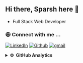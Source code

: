 <p align="left">
<h2>Hi there, Sparsh here 👋</h2>
  <ul>
    <li>Full Stack Web Developer</li>
  </ul>
</p>
<p align="right">
  <h3>😃 Connect with me ... </h3>
  <a href="https://www.linkedin.com/in/sparsh-mahajan-7b979b202/"><img alt="LinkedIn" src="https://img.shields.io/badge/LinkedIn-0077B5?style=for-the-badge&logo=linkedin&logoColor=white"></a>
  <a href="https://github.com/sparshmahajan"><img alt="Github" src="https://img.shields.io/badge/GitHub-100000?style=for-the-badge&logo=github&logoColor=white"></a>
  <a href="mailto:sparshmahajan3@gmail.com"><img alt="gmail" src="https://img.shields.io/badge/Gmail-D14836?style=for-the-badge&logo=gmail&logoColor=white"></a>
</p>

<details>
  <summary><b> ⚙️ &nbsp;GitHub Analytics</summary>
  <p align="center">
  <img height="180em" src="https://github-readme-stats-eight-theta.vercel.app/api?username=sparshmahajan&show_icons=true&theme=dark&include_all_commits=true&count_private=true"/>
  <img height="180em" src="https://github-readme-stats-eight-theta.vercel.app/api/top-langs/?username=sparshmahajan&layout=compact&langs_count=8&theme=dark"/>
   </p>
</details>
